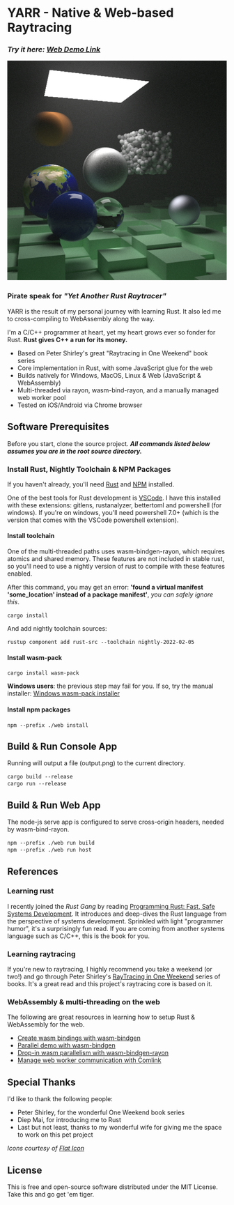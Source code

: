 # YARR - Native & Web-based Raytracing

### _Try it here: [Web Demo Link](https://khoifish.github.io/)_

<img src="images/final2_512x512_10000_samples.png" alt="YARR - Yet Another Rust Raytracer" />

### Pirate speak for ___"Yet Another Rust Raytracer"___

YARR is the result of my personal journey with learning Rust. It also led me to cross-compiling to WebAssembly along the way.

I'm a C/C++ programmer at heart, yet my heart grows ever so fonder for Rust. **Rust gives C++ a run for its money.**

- Based on Peter Shirley's great "Raytracing in One Weekend" book series
- Core implementation in Rust, with some JavaScript glue for the web
- Builds natively for Windows, MacOS, Linux & Web (JavaScript & WebAssembly)
- Multi-threaded via rayon, wasm-bind-rayon, and a manually managed web worker pool
- Tested on iOS/Android via Chrome browser

## Software Prerequisites

Before you start, clone the source project. __*All commands listed below assumes you are in the root source directory.*__

### Install Rust, Nightly Toolchain & NPM Packages
If you haven't already, you'll need [Rust](https://www.rust-lang.org/tools/install) and [NPM](https://nodejs.org/en/download/) installed.

One of the best tools for Rust development is [VSCode](https://code.visualstudio.com/). I have this installed with these extensions: gitlens, rustanalyzer, bettertoml and powershell (for windows). If you're on windows, you'll need powershell 7.0+ (which is the version that comes with the VSCode powershell extension).

#### Install toolchain
One of the multi-threaded paths uses wasm-bindgen-rayon, which requires atomics and shared memory. These features are not included in stable rust, so you'll need to use a nightly version of rust to compile with these features enabled. 

After this command, you may get an error: __'found a virtual manifest 'some_location' instead of a package manifest'__, _you can safely ignore this_.
```console
cargo install
```

And add nightly toolchain sources:
```console
rustup component add rust-src --toolchain nightly-2022-02-05
```

#### Install wasm-pack
```console
cargo install wasm-pack
```
__Windows users__: the previous step may fail for you. If so, try the manual installer: [Windows wasm-pack installer](https://rustwasm.github.io/wasm-pack/installer/)


#### Install npm packages
```console
npm --prefix ./web install
```

## Build & Run Console App
Running will output a file (output.png) to the current directory.
```console
cargo build --release
cargo run --release
```

## Build & Run Web App
The node-js serve app is configured to serve cross-origin headers, needed by wasm-bind-rayon.
```console
npm --prefix ./web run build
npm --prefix ./web run host
```

## References
### Learning rust
I recently joined the _Rust Gang_ by reading [Programming Rust: Fast, Safe Systems Development](https://www.amazon.com/Programming-Rust-Fast-Systems-Development/dp/1492052590). It introduces and deep-dives the Rust language from the perspective of systems development. Sprinkled with light "programmer humor", it's a surprisingly fun read. If you are coming from another systems language such as C/C++, this is the book for you.

### Learning raytracing
If you're new to raytracing, I highly recommend you take a weekend (or two!) and go through Peter Shirley's [RayTracing in One Weekend](https://raytracing.github.io/books/RayTracingInOneWeekend.html) series of books. It's a great read and this project's raytracing core is based on it.

### WebAssembly & multi-threading on the web
The following are great resources in learning how to setup Rust & WebAssembly for the web.

* [Create wasm bindings with wasm-bindgen](https://rustwasm.github.io/docs/wasm-bindgen/introduction.html)
* [Parallel demo with wasm-bindgen](https://github.com/rustwasm/wasm-bindgen/tree/main/examples/raytrace-parallel)
* [Drop-in wasm parallelism with wasm-bindgen-rayon](https://github.com/GoogleChromeLabs/wasm-bindgen-rayon)
* [Manage web worker communication with Comlink](https://github.com/GoogleChromeLabs/comlink)

## Special Thanks
I'd like to thank the following people:
* Peter Shirley, for the wonderful One Weekend book series
* Diep Mai, for introducing me to Rust
* Last but not least, thanks to my wonderful wife for giving me the space to work on this pet project

_Icons courtesy of [Flat Icon](https://www.flaticon.com/)_

## License
This is free and open-source software distributed under the MIT License. Take this and go get 'em tiger.
